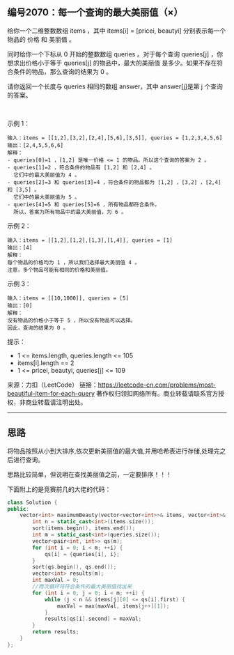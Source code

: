 ## 编号2070：每一个查询的最大美丽值（×）

给你一个二维整数数组 items ，其中 items[i] = [pricei, beautyi] 分别表示每一个物品的 价格 和 美丽值 。

同时给你一个下标从 0 开始的整数数组 queries 。对于每个查询 queries[j] ，你想求出价格小于等于 queries[j] 的物品中，最大的美丽值 是多少。如果不存在符合条件的物品，那么查询的结果为 0 。

请你返回一个长度与 queries 相同的数组 answer，其中 answer[j]是第 j 个查询的答案。

 

示例 1：
```
输入：items = [[1,2],[3,2],[2,4],[5,6],[3,5]], queries = [1,2,3,4,5,6]
输出：[2,4,5,5,6,6]
解释：
- queries[0]=1 ，[1,2] 是唯一价格 <= 1 的物品。所以这个查询的答案为 2 。
- queries[1]=2 ，符合条件的物品有 [1,2] 和 [2,4] 。
  它们中的最大美丽值为 4 。
- queries[2]=3 和 queries[3]=4 ，符合条件的物品都为 [1,2] ，[3,2] ，[2,4] 和 [3,5] 。
  它们中的最大美丽值为 5 。
- queries[4]=5 和 queries[5]=6 ，所有物品都符合条件。
  所以，答案为所有物品中的最大美丽值，为 6 。
```
示例 2：
```
输入：items = [[1,2],[1,2],[1,3],[1,4]], queries = [1]
输出：[4]
解释：
每个物品的价格均为 1 ，所以我们选择最大美丽值 4 。
注意，多个物品可能有相同的价格和美丽值。
```
示例 3：
```
输入：items = [[10,1000]], queries = [5]
输出：[0]
解释：
没有物品的价格小于等于 5 ，所以没有物品可以选择。
因此，查询的结果为 0 。 
```
提示：

* 1 <= items.length, queries.length <= 105
* items[i].length == 2
* 1 <= pricei, beautyi, queries[j] <= 109

来源：力扣（LeetCode）
链接：https://leetcode-cn.com/problems/most-beautiful-item-for-each-query
著作权归领扣网络所有。商业转载请联系官方授权，非商业转载请注明出处。

---
## 思路

将物品按照从小到大排序,依次更新美丽值的最大值,并用哈希表进行存储,处理完之后进行查询。

思路比较简单，但说明在查找美丽值之前，一定要排序！！！

下面附上的是竞赛前几的大佬的代码：
```c++
class Solution {
public:
    vector<int> maximumBeauty(vector<vector<int>>& items, vector<int>& queries) {
        int n = static_cast<int>(items.size());
        sort(items.begin(), items.end());
        int m = static_cast<int>(queries.size());
        vector<pair<int, int>> qs(m);
        for (int i = 0; i < m; ++i) {
            qs[i] = {queries[i], i};
        }
        sort(qs.begin(), qs.end());
        vector<int> results(m);
        int maxVal = 0;
        //两次循环将符合条件的最大美丽值找出来
        for (int i = 0, j = 0; i < m; ++i) {
            while (j < n && items[j][0] <= qs[i].first) {
                maxVal = max(maxVal, items[j++][1]);
            }
            results[qs[i].second] = maxVal;
        }
        return results;
    }
};
```